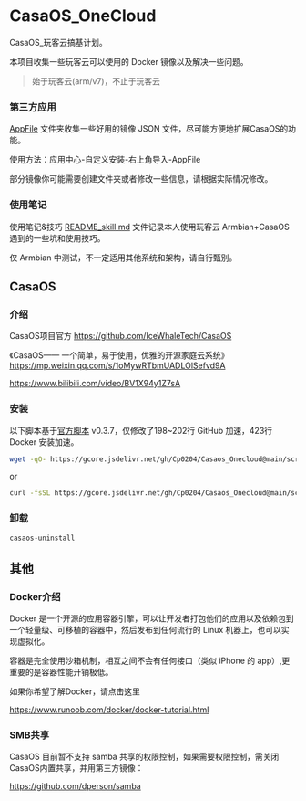 # CasaOS_OneCloud

CasaOS_玩客云搞基计划。

本项目收集一些玩客云可以使用的 Docker 镜像以及解决一些问题。

> 始于玩客云(arm/v7)，不止于玩客云


### 第三方应用

[AppFile](/AppFile) 文件夹收集一些好用的镜像 JSON 文件，尽可能方便地扩展CasaOS的功能。

使用方法：应用中心-自定义安装-右上角导入-AppFile

部分镜像你可能需要创建文件夹或者修改一些信息，请根据实际情况修改。

### 使用笔记

使用笔记&技巧 [README_skill.md](/README_skill.md) 文件记录本人使用玩客云 Armbian+CasaOS 遇到的一些坑和使用技巧。

仅 Armbian 中测试，不一定适用其他系统和架构，请自行甄别。

## CasaOS

### 介绍

CasaOS项目官方 https://github.com/IceWhaleTech/CasaOS

《CasaOS—— 一个简单，易于使用，优雅的开源家庭云系统》
https://mp.weixin.qq.com/s/1oMywRTbmUADLOlSefvd9A

https://www.bilibili.com/video/BV1X94y1Z7sA

### 安装

以下脚本基于[官方脚本](https://get.casaos.io) v0.3.7，仅修改了198~202行 GitHub 加速，423行 Docker 安装加速。

```sh
wget -qO- https://gcore.jsdelivr.net/gh/Cp0204/Casaos_Onecloud@main/script/casaos.sh | bash
```

or

```sh
curl -fsSL https://gcore.jsdelivr.net/gh/Cp0204/Casaos_Onecloud@main/script/casaos.sh | bash
```

### 卸载

```sh
casaos-uninstall
```

## 其他

### Docker介绍

Docker 是一个开源的应用容器引擎，可以让开发者打包他们的应用以及依赖包到一个轻量级、可移植的容器中，然后发布到任何流行的 Linux 机器上，也可以实现虚拟化。

容器是完全使用沙箱机制，相互之间不会有任何接口（类似 iPhone 的 app）,更重要的是容器性能开销极低。

如果你希望了解Docker，请点击这里  

https://www.runoob.com/docker/docker-tutorial.html

### SMB共享

CasaOS 目前暂不支持 samba 共享的权限控制，如果需要权限控制，需关闭CasaOS内置共享，并用第三方镜像：

https://github.com/dperson/samba


